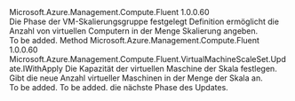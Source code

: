 <Type Name="IWithCapacity" FullName="Microsoft.Azure.Management.Compute.Fluent.VirtualMachineScaleSet.Update.IWithCapacity">
  <TypeSignature Language="C#" Value="public interface IWithCapacity" />
  <TypeSignature Language="ILAsm" Value=".class public interface auto ansi abstract IWithCapacity" />
  <TypeSignature Language="DocId" Value="T:Microsoft.Azure.Management.Compute.Fluent.VirtualMachineScaleSet.Update.IWithCapacity" />
  <TypeSignature Language="VB.NET" Value="Public Interface IWithCapacity" />
  <TypeSignature Language="F#" Value="type IWithCapacity = interface" />
  <AssemblyInfo>
    <AssemblyName>Microsoft.Azure.Management.Compute.Fluent</AssemblyName>
    <AssemblyVersion>1.0.0.60</AssemblyVersion>
  </AssemblyInfo>
  <Interfaces />
  <Docs>
    <summary>
            Die Phase der VM-Skalierungsgruppe festgelegt Definition ermöglicht die Anzahl von virtuellen Computern in der Menge Skalierung angeben.
            </summary>
    <remarks>To be added.</remarks>
  </Docs>
  <Members>
    <Member MemberName="WithCapacity">
      <MemberSignature Language="C#" Value="public Microsoft.Azure.Management.Compute.Fluent.VirtualMachineScaleSet.Update.IWithApply WithCapacity (int capacity);" />
      <MemberSignature Language="ILAsm" Value=".method public hidebysig newslot virtual instance class Microsoft.Azure.Management.Compute.Fluent.VirtualMachineScaleSet.Update.IWithApply WithCapacity(int32 capacity) cil managed" />
      <MemberSignature Language="DocId" Value="M:Microsoft.Azure.Management.Compute.Fluent.VirtualMachineScaleSet.Update.IWithCapacity.WithCapacity(System.Int32)" />
      <MemberSignature Language="VB.NET" Value="Public Function WithCapacity (capacity As Integer) As IWithApply" />
      <MemberSignature Language="F#" Value="abstract member WithCapacity : int -&gt; Microsoft.Azure.Management.Compute.Fluent.VirtualMachineScaleSet.Update.IWithApply" Usage="iWithCapacity.WithCapacity capacity" />
      <MemberType>Method</MemberType>
      <AssemblyInfo>
        <AssemblyName>Microsoft.Azure.Management.Compute.Fluent</AssemblyName>
        <AssemblyVersion>1.0.0.60</AssemblyVersion>
      </AssemblyInfo>
      <ReturnValue>
        <ReturnType>Microsoft.Azure.Management.Compute.Fluent.VirtualMachineScaleSet.Update.IWithApply</ReturnType>
      </ReturnValue>
      <Parameters>
        <Parameter Name="capacity" Type="System.Int32" />
      </Parameters>
      <Docs>
        <param name="capacity">Die Kapazität der virtuellen Maschine der Skala festlegen.</param>
        <summary>
            Gibt die neue Anzahl virtueller Maschinen in der Menge der Skala an.
            </summary>
        <returns>To be added.</returns>
        <remarks>To be added.</remarks>
        <return>die nächste Phase des Updates.</return>
      </Docs>
    </Member>
  </Members>
</Type>